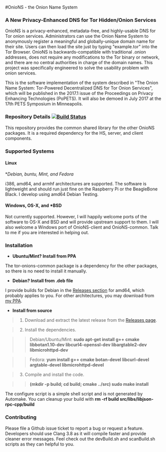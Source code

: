 #OnioNS - the Onion Name System
### A New Privacy-Enhanced DNS for Tor Hidden/Onion Services

OnioNS is a privacy-enhanced, metadata-free, and highly-usable DNS for Tor onion services. Administrators can use the Onion Name System to anonymously register a meaningful and globally-unique domain name for their site. Users can then load the site just by typing "example.tor" into the Tor Browser. OnioNS is backwards-compatible with traditional .onion addresses, does not require any modifications to the Tor binary or network, and there are no central authorities in charge of the domain names. This project was specifically engineered to solve the usability problem with onion services.

This is the software implementation of the system described in "The Onion Name System: Tor-Powered Decentralized DNS for Tor Onion Services", which will be published in the 2017.1 issue of the Proceedings on Privacy Enhancing Technologies (PoPETS). It will also be demoed in July 2017 at the 17th PETS Symposium in Minneapolis.

### Repository Details [![Build Status](https://travis-ci.org/Jesse-V/OnioNS-common.svg)](https://travis-ci.org/Jesse-V/OnioNS-common)

This repository provides the common shared library for the other OnioNS packages. It is a required dependency for the HS, server, and client components.

### Supported Systems

#### Linux

**Debian, *buntu, Mint, and Fedora**

i386, amd64, and armhf architectures are supported. The software is lightweight and should run just fine on the Raspberry Pi or the BeagleBone Black. I develop using amd64 Debian Testing.

#### Windows, OS-X, and *BSD

Not currently supported. However, I will happily welcome ports of the software to OS-X and BSD and will provide upstream support to them. I will also welcome a Windows port of OnioNS-client and OnioNS-common. Talk to me if you are interested in helping out.

### Installation

* **Ubuntu/Mint? Install from PPA**

The tor-onions-common package is a dependency for the other packages, so there is no need to install it manually.

* **Debian? Install from .deb file**

I provide builds for Debian in the [Releases section](https://github.com/Jesse-V/OnioNS-common/releases) for amd64, which probably applies to you. For other architectures, you may download from [my PPA](https://launchpad.net/~jvictors/+archive/tor-dev/+packages).

* **Install from source**

> 1. Download and extract the latest release from the [Releases page](https://github.com/Jesse-V/OnioNS-common/releases).

> 2. Install the dependencies.

>> Debian/Ubuntu/Mint: **sudo apt-get install g++ cmake libbotan1.10-dev libcurl4-openssl-dev libargtable2-dev libmicrohttpd-dev**

>> Fedora: **yum install g++ cmake botan-devel libcurl-devel argtable-devel libmicrohttpd-devel**

> 3. Compile and install the code.

>> **(mkdir -p build; cd build; cmake ../src) sudo make install**

The configure script is a simple shell script and is not generated by Automake. You can cleanup your build with **rm -rf build src/libs/libjson-rpc-cpp/build**

### Contributing

Please file a Github issue ticket to report a bug or request a feature. Developers should use Clang 3.8 as it will compile faster and provide cleaner error messages. Feel check out the devBuild.sh and scanBuild.sh scripts as they can helpful to you.
